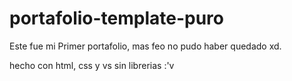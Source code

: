 # portafolio-template-puro
Este fue mi Primer portafolio, mas feo no pudo haber quedado xd.

hecho con html, css y vs sin librerias :'v
